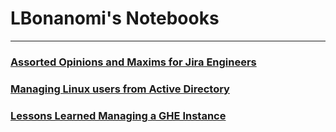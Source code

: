 # LBonanomi's Notebooks

----------

### [Assorted Opinions and Maxims for Jira Engineers](jira/index.md)

### [Managing Linux users from Active Directory](active_directory/index.md)

### [Lessons Learned Managing a GHE Instance](ghe/index.md)


